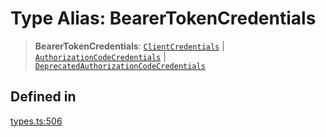 # Type Alias: BearerTokenCredentials

> **BearerTokenCredentials**: [`ClientCredentials`](/docs/SDK/interfaces/ClientCredentials.md) \| [`AuthorizationCodeCredentials`](/docs/SDK/interfaces/AuthorizationCodeCredentials.md) \| [`DeprecatedAuthorizationCodeCredentials`](/docs/SDK/interfaces/DeprecatedAuthorizationCodeCredentials.md)

## Defined in

[types.ts:506](https://github.com/monerium/js-monorepo/blob/bdb556f177407a98459f8edb039e31cf37d07d7a/packages/sdk/src/types.ts#L506)
